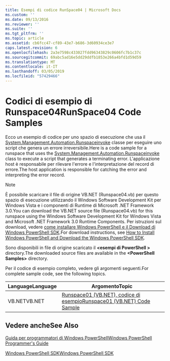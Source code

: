 ```yaml
---
title: Esempi di codice RunSpace04 | Microsoft Docs
ms.custom: ''
ms.date: 09/13/2016
ms.reviewer: ''
ms.suite: ''
ms.tgt_pltfrm: ''
ms.topic: article
ms.assetid: cb6fcc47-cf89-43e7-b686-3d60934ce3e7
caps.latest.revision: 6
ms.openlocfilehash: 2a3e7598c433027fdd96343829c0606fc7b1c37c
ms.sourcegitcommit: 69abc5ad16e5dd29ddfb1853e266a4bfd1d59d59
ms.translationtype: MT
ms.contentlocale: it-IT
ms.lasthandoff: 03/05/2019
ms.locfileid: "57429466"
---
```

# <a name="runspace04-code-samples"></a><span data-ttu-id="4237f-102">Codici di esempio di Runspace04</span><span class="sxs-lookup"><span data-stu-id="4237f-102">RunSpace04 Code Samples</span></span>

<span data-ttu-id="4237f-103">Ecco un esempio di codice per uno spazio di esecuzione che usa il [System.Management.Automation.Runspaceinvoke](/dotnet/api/System.Management.Automation.RunspaceInvoke) classe per eseguire uno script che genera un errore irreversibile.</span><span class="sxs-lookup"><span data-stu-id="4237f-103">Here is a code sample for a runspace that uses the [System.Management.Automation.Runspaceinvoke](/dotnet/api/System.Management.Automation.RunspaceInvoke) class to execute a script that generates a terminating error.</span></span> <span data-ttu-id="4237f-104">L'applicazione host è responsabile per rilevare l'errore e l'interpretazione del record di errore.</span><span class="sxs-lookup"><span data-stu-id="4237f-104">The host application is responsible for catching the error and interpreting the error record.</span></span>

> [!NOTE]
> <span data-ttu-id="4237f-105">È possibile scaricare il file di origine VB.NET (Runspace04.vb) per questo spazio di esecuzione utilizzando il Windows Software Development Kit per Windows Vista e i componenti di Runtime di Microsoft .NET Framework 3.0.</span><span class="sxs-lookup"><span data-stu-id="4237f-105">You can download the VB.NET source file (Runspace04.vb) for this runspace using the Windows Software Development Kit for Windows Vista and Microsoft .NET Framework 3.0 Runtime Components.</span></span> <span data-ttu-id="4237f-106">Per istruzioni sul download, vedere [come installare Windows PowerShell e il Download di Windows PowerShell SDK](/powershell/developer/installing-the-windows-powershell-sdk).</span><span class="sxs-lookup"><span data-stu-id="4237f-106">For download instructions, see [How to Install Windows PowerShell and Download the Windows PowerShell SDK](/powershell/developer/installing-the-windows-powershell-sdk).</span></span>
>
> <span data-ttu-id="4237f-107">Sono disponibili in file di origine scaricato il  **\<esempi di PowerShell >** directory.</span><span class="sxs-lookup"><span data-stu-id="4237f-107">The downloaded source files are available in the **\<PowerShell Samples>** directory.</span></span>

<span data-ttu-id="4237f-108">Per il codice di esempio completo, vedere gli argomenti seguenti.</span><span class="sxs-lookup"><span data-stu-id="4237f-108">For complete sample code, see the following topics.</span></span>

|<span data-ttu-id="4237f-109">Language</span><span class="sxs-lookup"><span data-stu-id="4237f-109">Language</span></span>|<span data-ttu-id="4237f-110">Argomento</span><span class="sxs-lookup"><span data-stu-id="4237f-110">Topic</span></span>|
|--------------|-----------|
|<span data-ttu-id="4237f-111">VB.NET</span><span class="sxs-lookup"><span data-stu-id="4237f-111">VB.NET</span></span>|[<span data-ttu-id="4237f-112">Runspace01 (VB.NET), codice di esempio</span><span class="sxs-lookup"><span data-stu-id="4237f-112">Runspace01 (VB.NET) Code Sample</span></span>](./runspace01-vb-net-code-sample.md)|

## <a name="see-also"></a><span data-ttu-id="4237f-113">Vedere anche</span><span class="sxs-lookup"><span data-stu-id="4237f-113">See Also</span></span>

[<span data-ttu-id="4237f-114">Guida per programmatori di Windows PowerShell</span><span class="sxs-lookup"><span data-stu-id="4237f-114">Windows PowerShell Programmer's Guide</span></span>](./windows-powershell-programmer-s-guide.md)

[<span data-ttu-id="4237f-115">Windows PowerShell SDK</span><span class="sxs-lookup"><span data-stu-id="4237f-115">Windows PowerShell SDK</span></span>](../windows-powershell-reference.md)
